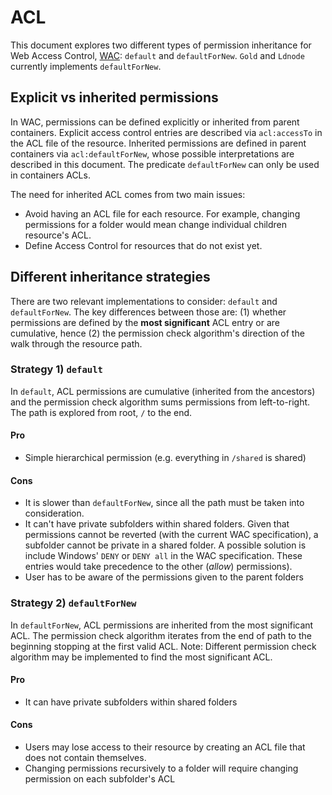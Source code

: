 # ACL

This document explores two different types of permission inheritance for Web Access Control, [WAC](http://www.w3.org/wiki/WebAccessControl): `default` and `defaultForNew`. `Gold` and `Ldnode` currently implements `defaultForNew`.

## Explicit vs inherited permissions
In WAC, permissions can be defined explicitly or inherited from parent containers. Explicit access control entries are described via `acl:accessTo` in the ACL file of the resource. Inherited permissions are defined in parent containers via `acl:defaultForNew`, whose possible interpretations are described in this document. The predicate `defaultForNew` can only be used in containers ACLs.

The need for inherited ACL comes from two main issues:

  - Avoid having an ACL file for each resource. For example, changing permissions for a folder would mean change individual children resource's ACL.
  - Define Access Control for resources that do not exist yet.


## Different inheritance strategies

There are two relevant implementations to consider: `default` and `defaultForNew`. The key differences between those are: (1) whether permissions are defined by the __most significant__ ACL entry or are cumulative, hence (2) the permission check algorithm's direction of the walk through the resource path.

### Strategy 1) `default`

In `default`, ACL permissions are cumulative (inherited from the ancestors) and the permission check algorithm sums permissions from left-to-right. The path is explored from root, `/` to the end.

#### Pro
- Simple hierarchical permission (e.g. everything in `/shared` is shared)

#### Cons
- It is slower than `defaultForNew`, since all the path must be taken into consideration.
- It can't have private subfolders within shared folders. Given that permissions cannot be reverted (with the current WAC specification), a subfolder cannot be private in a shared folder. A possible solution is include Windows' `DENY` or `DENY all` in the WAC specification. These entries would take precedence to the other (_allow_) permissions).
- User has to be aware of the permissions given to the parent folders

### Strategy 2) `defaultForNew`

In `defaultForNew`, ACL permissions are inherited from the most significant ACL. The permission check algorithm iterates from the end of path to the beginning stopping at the first valid ACL. Note: Different permission check algorithm may be implemented to find the most significant ACL.

#### Pro
- It can have private subfolders within shared folders

#### Cons
- Users may lose access to their resource by creating an ACL file that does not contain themselves.
- Changing permissions recursively to a folder will require changing permission on each subfolder's ACL
